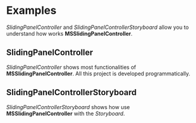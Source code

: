 # Examples
*SlidingPanelController* and *SlidingPanelControllerStoryboard* allow you to understand how works **MSSlidingPanelController**.
## SlidingPanelController
*SlidingPanelController* shows most functionalities of **MSSlidingPanelController**. All this project is developed programmatically.
## SlidingPanelControllerStoryboard
*SlidingPanelControllerStoryboard* shows how use **MSSlidingPanelController** with the *Storyboard*.
